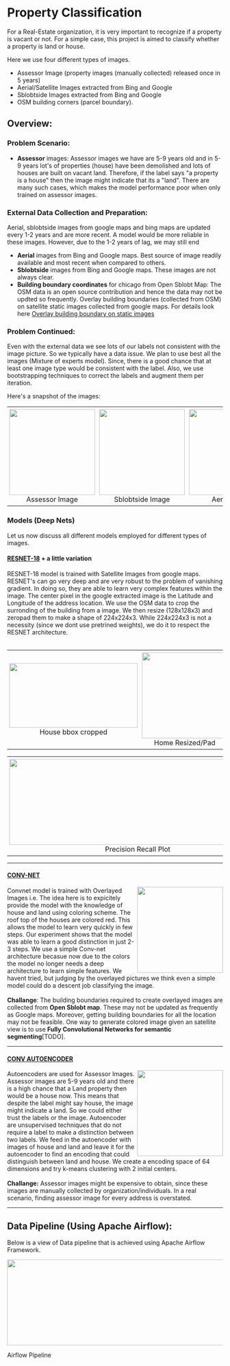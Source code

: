 #  Property Classification


For a Real-Estate organization, it is very important to recognize if a property is vacant or not. For a simple case, 
this project is aimed to classify whether a property is land or house.  

Here we use four different types of images.

* Assessor Image (property images (manually collected) released once in 5 years)
* Aerial/Satellite Images extracted from Bing and Google
* Sblobtside Images extracted from Bing and Google 
* OSM building corners (parcel boundary).

## Overview:

### Problem Scenario: 

* **Assessor** images: Assessor images we have are 5-9 years old and in 5-9 years lot's of properties (house) have been demolished and lots of houses are built on vacant land. Therefore, if the label says "a property is a house" then the image might indicate that its a "land". There are many such cases, which makes the model performance poor when only trained on 
assessor images.  

### External Data Collection and Preparation:

Aerial, sblobtside images from google maps and bing maps are updated every 1-2 years and are more recent. A model would be more reliable in these images. However, due to the 1-2 years of lag, we may still end

* **Aerial** images from Bing and Google maps. Best source of image readily available and most recent when compared to others.
* **Sblobtside** images from Bing and Google maps. These images are not always clear.
* **Building boundary coordinates** for chicago from Open Sblobt Map: The OSM data is an open source contribution and hence the data may not be updted so frequently. Overlay building boundaries (collected from OSM) on satellite static images collected from google maps. For details look here [Overlay building boundary on static images](https://github.com/Sardhendu/PropertyClassification/blob/master/src/semantic_segmentation)

### Problem Continued:
Even with the external data we see lots of our labels not consistent with the image picture. So we typically have a data issue. We plan to use best all the images (Mixture of experts model). Since, there is a good chance that at least one image type would be consistent with the label. Also, we use bootstrapping techniques to correct the labels and augment them per iteration.

Here's a snapshot of the images:

<div id="image-table">
    <table>
	    <tr>
    	    <td style="padding:5px">
        	    <img src="blobhttps://github.com/Sardhendu/PropertyClassification/blob/master/images/assessor.png" width="200" height="200"><figcaption><center>Assessor Image</center></figcaption>
      	    </td>
            <td style="padding:5px">
            	<img src="blobhttps://github.com/Sardhendu/PropertyClassification/blob/master/images/sblobtside.jpg" width="200" height="200"><figcaption><center>Sblobtside Image</center></figcaption>
             </td>
            <td style="padding:5px">
            	<img src="blobhttps://github.com/Sardhendu/PropertyClassification/blob/master/images/aerial.png" width="200" height="200"><figcaption><center>Aerial Image</center></figcaption>
             </td>
             <td style="padding:5px">
            	<img src="blobhttps://github.com/Sardhendu/PropertyClassification/blob/master/images/overlayed.jpg" width="200" height="200"><figcaption></center>Overlayed Image</center></figcaption>
             </td>
        </tr>
    </table>
</div>


### Models (Deep Nets) 
Let us now discuss all different models employed for different types of images.

#### [RESNET-18](https://github.com/Sardhendu/PropertyClassification/blob/master/src/conv_net/resnet.py) + a little variation

<div id="wrapper">
    <div class="twoColumn">
         <p>
            RESNET-18 model is trained with Satellite Images from google maps. RESNET's can go very deep and are very robust to the problem of vanishing gradient. In doing so, they are able to learn very complex features within the image. The center pixel in the google extracted image is the Latitude and Longitude of the address location. We use the OSM data to crop the surronding of the building from a image. We then resize (128x128x3) and zeropad them to make a shape of 224x224x3. While 224x224x3 is not a necessity (since we dont use pretrined weights), we do it to respect the RESNET architecture. <br><br>
         </p>
    </div>
</div>

<div id="image-table">
    <table>
	    <tr>
    	    <td style="padding:5px">
        	    <img src="blobhttps://github.com/Sardhendu/PropertyClassification/blob/master/images/home_cropped.jpg" width="300" height="150"><figcaption><center>House bbox cropped</center></figcaption>
      	    </td>
            <td style="padding:5px">
            	<img src="blobhttps://github.com/Sardhendu/PropertyClassification/blob/master/images/home_resized.png" width="200" height="200"><figcaption><center>Home Resized/Pad</center></figcaption>
             </td>
            <td style="padding:5px">
            	<img src="blobhttps://github.com/Sardhendu/PropertyClassification/blob/master/images/land.png" width="200" height="200"><figcaption><center>Land central crop</center></figcaption>
             </td>
        </tr>
    </table>
    <table>
        <tr>
            <td style="padding:5px">
            	<img src="blobhttps://github.com/Sardhendu/PropertyClassification/blob/master/images/prec_recall_curve.png" width="600" height="200"><figcaption><center>Precision Recall Plot</center></figcaption>
            </td>
        </tr>
    </table>

</div>



--------------

#### [CONV-NET](https://github.com/Sardhendu/PropertyClassification/blob/master/src/conv_net/convnet.py)

<div id="wrapper">
    <div class="twoColumn">
        <img align="right" width="200" height="200" src="https://github.com/Sardhendu/PropertyClassification/blob/master/images/overlayed2.png">
    </div>
    <div class="twoColumn">
         <p>
            Convnet model is trained with Overlayed Images i.e. The idea here is to expicitely provide the model with 
            the knowledge of house and land using coloring scheme. The roof top of the houses are colored red. This allows the model to 
            learn very quickly in few steps. Our experiment shows that the model was able to learn a good distinction in just 2-3 steps. We use a simple Conv-net architecture becasue now due to the colors the model no longer needs
             a deep architecture to learn simple features. We havent tried, but judging by the overlayed pictures we 
             think even a simple model could do a descent job classifying the image.<br><br><b>Challange</b>: The 
             building boundaries required to create overlayed images are collected from <b>Open Sblobt map</b>. These may not 
             be updated as frequently as Google maps. Moreover, getting building boundaries for all the location may 
             not be feasible. One way to generate colored image given an satellite view is to use <b>Fully 
             Convolutional Networks for semantic segmenting</b>[TODO]. <br>     
         </p>
    </div>
</div>
    
---------------

#### [CONV AUTOENCODER](https://github.com/Sardhendu/PropertyClassification/blob/master/src/conv_net/conv_autoencoder.py)

<div id="wrapper">
    <div class="twoColumn">
        <img align="right" width="200" height="200" src="blobhttps://github.com/Sardhendu/PropertyClassification/blob/master/images/assessor2.png">
    </div>
    <div class="twoColumn">
         <p>
            Autoencoders are used for Assessor Images. Assessor images are 5-9 years old and there is a high chance that a Land property then would be a house now. This means that despite the label might say house, the image might indicate a land. So we could either trust the labels or the image. Autoencoder are unsupervised techniques that do not require a label to make a distinction between two labels. We feed in the autoencoder with images of house and land and leave it for the autoencoder to find an encoding that could distinguish between land and house. We create a encoding space of 64 dimensions and try k-means clustering with 2 initial centers.<br><br><b>Challange:</b> Assessor images might be expensive to obtain, since these images are manually collected by organization/individuals. In a real scenario, finding assessor image for every address is overstated.<br>    
         </p>
    </div>
</div>

--------


## Data Pipeline (Using Apache Airflow):

Below is a view of Data pipeline that is achieved using Apache Airflow Framework.

 
<img src="blobhttps://github.com/Sardhendu/PropertyClassification/blob/master/images/pipeline.jpg" width="800" height="200"><figcaption></center>Airflow Pipeline</center></figcaption>